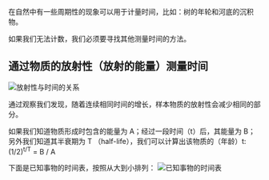 在自然中有一些周期性的现象可以用于计量时间，比如：树的年轮和河底的沉积物。

如果我们无法计数，我们必须要寻找其他测量时间的方法。

## 通过物质的放射性（放射的能量）测量时间
![放射性与时间的关系](/assets/volume-1/fig-5-3.png)

通过观察我们发现，随着连续相同时间的增长，样本物质的放射性会减少相同的部分。

如果我们知道物质形成时包含的能量为 A；经过一段时间（t）后，其能量为 B；另外我们知道其半衰期为 T （half-life），我们可以计算出该物质的（年龄）t:
(1/2)<sup>t/T</sup> = B / A

下面是已知事物的时间表，按照从大到小排列：
![已知事物的时间表](/assets/volume-1/fig-matter-duration.png)
